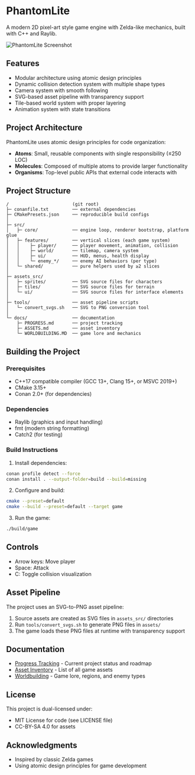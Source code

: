 # PhantomLite

A modern 2D pixel-art style game engine with Zelda-like mechanics, built with C++ and Raylib.

![PhantomLite Screenshot](docs/images/screenshot.png)

## Features

- Modular architecture using atomic design principles
- Dynamic collision detection system with multiple shape types
- Camera system with smooth following
- SVG-based asset pipeline with transparency support
- Tile-based world system with proper layering
- Animation system with state transitions

## Project Architecture

PhantomLite uses atomic design principles for code organization:

- **Atoms**: Small, reusable components with single responsibility (≤250 LOC)
- **Molecules**: Composed of multiple atoms to provide larger functionality 
- **Organisms**: Top-level public APIs that external code interacts with

## Project Structure

```
/                        (git root)
├─ conanfile.txt         ── external dependencies
├─ CMakePresets.json     ── reproducible build configs
│
├─ src/
│   ├─ core/             ── engine loop, renderer bootstrap, platform glue
│   ├─ features/         ── vertical slices (each game system)
│   │    ├─ player/      ── player movement, animation, collision
│   │    ├─ world/       ── tilemap, camera system 
│   │    ├─ ui/          ── HUD, menus, health display
│   │    └─ enemy_*/     ── enemy AI behaviors (per type)
│   └─ shared/           ── pure helpers used by ≥2 slices
│
├─ assets_src/
│   ├─ sprites/          ── SVG source files for characters
│   ├─ tiles/            ── SVG source files for terrain
│   └─ ui/               ── SVG source files for interface elements
│
├─ tools/                ── asset pipeline scripts
│   └─ convert_svgs.sh   ── SVG to PNG conversion tool
│
└─ docs/                 ── documentation
    ├─ PROGRESS.md       ── project tracking
    ├─ ASSETS.md         ── asset inventory
    └─ WORLDBUILDING.MD  ── game lore and mechanics
```

## Building the Project

### Prerequisites

- C++17 compatible compiler (GCC 13+, Clang 15+, or MSVC 2019+)
- CMake 3.15+
- Conan 2.0+ (for dependencies)

### Dependencies

- Raylib (graphics and input handling)
- fmt (modern string formatting)
- Catch2 (for testing)

### Build Instructions

1. Install dependencies:
```bash
conan profile detect --force
conan install . --output-folder=build --build=missing
```

2. Configure and build:
```bash
cmake --preset=default
cmake --build --preset=default --target game
```

3. Run the game:
```bash
./build/game
```

## Controls

- Arrow keys: Move player
- Space: Attack
- C: Toggle collision visualization

## Asset Pipeline

The project uses an SVG-to-PNG asset pipeline:

1. Source assets are created as SVG files in `assets_src/` directories
2. Run `tools/convert_svgs.sh` to generate PNG files in `assets/`
3. The game loads these PNG files at runtime with transparency support


## Documentation

- [Progress Tracking](docs/PROGRESS.md) - Current project status and roadmap
- [Asset Inventory](docs/ASSETS.md) - List of all game assets
- [Worldbuilding](docs/WORLDBUILDING.MD) - Game lore, regions, and enemy types

## License

This project is dual-licensed under:
- MIT License for code (see LICENSE file)
- CC-BY-SA 4.0 for assets

## Acknowledgments

- Inspired by classic Zelda games
- Using atomic design principles for game development